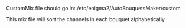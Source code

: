 CustomMix file should go in:
/etc/enigma2/AutoBouquetsMaker/custom

This mix file will sort the channels in each bouquet alphabetically
